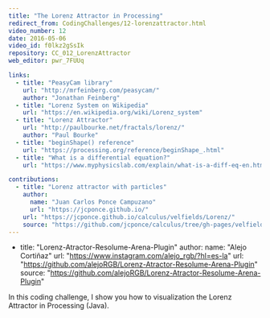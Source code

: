 ```yaml
---
title: "The Lorenz Attractor in Processing"
redirect_from: CodingChallenges/12-lorenzattractor.html
video_number: 12
date: 2016-05-06
video_id: f0lkz2gSsIk
repository: CC_012_LorenzAttractor
web_editor: pwr_7FUUq

links:
  - title: "PeasyCam library"
    url: "http://mrfeinberg.com/peasycam/"
    author: "Jonathan Feinberg"
  - title: "Lorenz System on Wikipedia"
    url: "https://en.wikipedia.org/wiki/Lorenz_system"
  - title: "Lorenz Attractor"
    url: "http://paulbourke.net/fractals/lorenz/"
    author: "Paul Bourke"
  - title: "beginShape() reference"
    url: "https://processing.org/reference/beginShape_.html"
  - title: "What is a differential equation?"
    url: "https://www.myphysicslab.com/explain/what-is-a-diff-eq-en.html"

contributions:
  - title: "Lorenz attractor with particles"
    author:
      name: "Juan Carlos Ponce Campuzano"
      url: "https://jcponce.github.io/"
    url: "https://jcponce.github.io/calculus/velfields/Lorenz/"
    source: "https://github.com/jcponce/calculus/tree/gh-pages/velfields/Lorenz"
---
```

  - title: "Lorenz-Atractor-Resolume-Arena-Plugin"
    author:
      name: "Alejo Cortiñaz"
      url: "https://www.instagram.com/alejo_rgb/?hl=es-la"
    url: "https://github.com/alejoRGB/Lorenz-Atractor-Resolume-Arena-Plugin"
    source: "https://github.com/alejoRGB/Lorenz-Atractor-Resolume-Arena-Plugin"

In this coding challenge, I show you how to visualization the Lorenz Attractor in Processing (Java).
